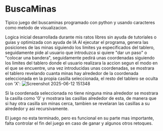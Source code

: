 # BuscaMinas
Tipico juego del buscaminas programado con python y usando caracteres como metodo de visualizacion.

Logica inicial desarrollada durante mis ratos libres sin ayuda de tutoriales o guias y optimizada con ayuda de IA
Al ejecutar el programa, genera las posiciones de las minas siguiendo los limites ya especificados del tablero, seguidamente pide al usuario que introduzca si quiere "dar un paso" o "colocar una bandera", seguidamente pedirá unas coordenadas siguiendo los limites del tablero donde el usuario realizara la accion segun el modo en el que se encuentre, una vez introducidas unas coordenadas, se mostrara el tablero revelando cuanta minas hay alrededor de la coordenada seleccionada en la propia casilla seleccionada, el resto del tablero se oculta con 'X':
![Screenshot 2025-06-12 151348](https://github.com/user-attachments/assets/ca5cdd9b-70c7-430d-8647-bb5cacb69656)

Si la coordenada seleccionada no tiene ninguna mina alrededor se mostrara la casilla como '0' y mostrara las casillas alrededor de esta, de manera que si hay otra casilla sin minas cerca, tambien se revelaran las casillas a su alrededor y asi recursivamente.

El juego no esta terminado, pero es funcional en su parte mas importante, falta controlar el fin del juego en caso de ganar y algunos otros retoques.
